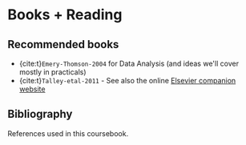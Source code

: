 # Books + Reading


## Recommended books

- {cite:t}`Emery-Thomson-2004` for Data Analysis (and ideas we'll cover mostly in practicals)
- {cite:t}`Talley-etal-2011` - See also the online [Elsevier companion website](http://talleylab.ucsd.edu/ltalley/DPO/)


## Bibliography

References used in this coursebook.

```{bibliography}
```




